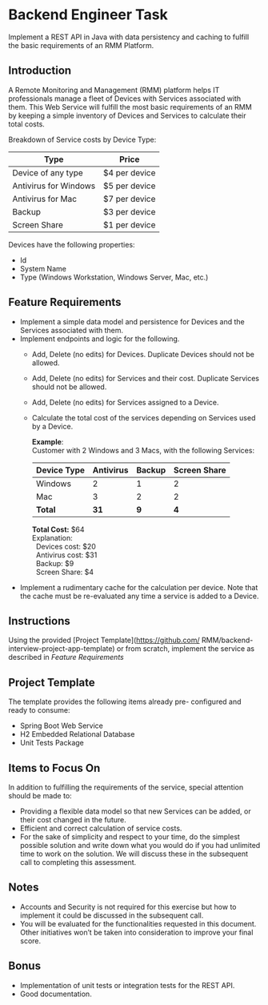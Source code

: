 # Backend Engineer Task

Implement a REST API in Java with data persistency and caching to fulfill the basic requirements of
an RMM Platform.

## Introduction
A Remote Monitoring and Management (RMM) platform helps IT professionals manage a fleet of
Devices with Services associated with them. This Web Service will fulfill the most basic
requirements of an RMM by keeping a simple inventory of Devices and Services to calculate their
total costs.

Breakdown of Service costs by Device Type:

| Type                  | Price         |
|-----------------------|---------------|
| Device of any type    | $4 per device |
| Antivirus for Windows | $5 per device |
| Antivirus for Mac     | $7 per device |
| Backup                | $3 per device |
| Screen Share          | $1 per device |

Devices have the following properties:
- Id 
- System Name
- Type (Windows Workstation, Windows Server, Mac, etc.)

## Feature Requirements

- Implement a simple data model and persistence for Devices and the Services associated with them.
- Implement endpoints and logic for the following.
  - Add, Delete (no edits) for Devices. Duplicate Devices should not be allowed.
  - Add, Delete (no edits) for Services and their cost. Duplicate Services should not be
  allowed.
  - Add, Delete (no edits) for Services assigned to a Device.
  - Calculate the total cost of the services depending on Services used by a Device.

    **Example**:  
    Customer with 2 Windows and 3 Macs, with the following Services:

    | Device Type | Antivirus | Backup | Screen Share |
    |-------------|-----------|--------|--------------|
    | Windows     | 2         | 1      | 2            |
    | Mac         | 3         | 2      | 2            |
    | **Total**   | **31**    | **9**  | **4**        |

    **Total Cost:** $64   
    Explanation:  
    &nbsp;&nbsp;Devices cost: $20  
    &nbsp;&nbsp;Antivirus cost: $31  
    &nbsp;&nbsp;Backup: $9  
    &nbsp;&nbsp;Screen Share: $4 
- Implement a rudimentary cache for the calculation per device. Note that the cache must
be re-evaluated any time a service is added to a Device.

## Instructions

Using the provided [Project Template](https://github.com/
RMM/backend-interview-project-app-template) or from scratch, implement the service as described in *Feature
Requirements*

## Project Template

The template provides the following items already pre- configured and ready to consume:
- Spring Boot Web Service
- H2 Embedded Relational Database
- Unit Tests Package
 
## Items to Focus On

In addition to fulfilling the requirements of the service, special attention should be made to:
- Providing a flexible data model so that new Services can be added, or their cost changed in the
future.
- Efficient and correct calculation of service costs. 
- For the sake of simplicity and respect to your time, do the simplest possible solution and write
down what you would do if you had unlimited time to work on the solution. We will discuss
these in the subsequent call to completing this assessment.

## Notes

- Accounts and Security is not required for this exercise but how to implement it could be
discussed in the subsequent call.
- You will be evaluated for the functionalities requested in this document. Other initiatives
won’t be taken into consideration to improve your final score.

## Bonus

- Implementation of unit tests or integration tests for the REST API. 
- Good documentation.
